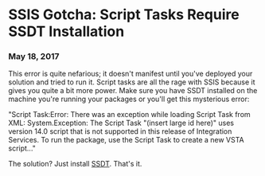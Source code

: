 # SSIS Gotcha: Script Tasks Require SSDT Installation
### May 18, 2017

This error is quite nefarious; it doesn't manifest until you've deployed your solution and tried to run it. Script tasks are all the rage with SSIS because it gives you quite a bit more power. Make sure you have SSDT installed on the machine you're running your packages or you'll get this mysterious error:

"Script Task:Error: There was an exception while loading Script Task from XML: System.Exception: The Script Task "(insert large id here)" uses version 14.0 script that is not supported in this release of Integration Services. To run the package, use the Script Task to create a new VSTA script..."

The solution? Just install [SSDT](https://docs.microsoft.com/en-us/sql/ssdt/download-sql-server-data-tools-ssdt?view=sql-server-2017). That's it.

